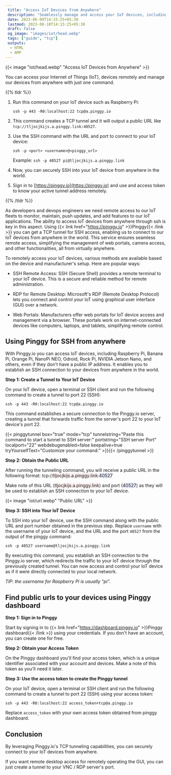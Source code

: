 ```yaml
---
 title: "Access IoT Devices from Anywhere"
 description: "Seamlessly manage and access your IoT devices, including Raspberry Pi, from anywhere with Pinggy. Use a single command to establish secure TCP tunnels."
 date: 2023-06-09T14:15:25+05:30
 lastmod: 2023-08-10T14:15:25+05:30
 draft: false 
 og_image: "images/iot/head.webp"
 tags: ["guide", "tcp"]
 outputs:
  - HTML
  - AMP
---
```


{{< image "iot/head.webp" "Access IoT Devices from Anywhere" >}}

You can access your Internet of Things (IoT), devices remotely and manage our devices from anywhere with just one command.

{{% tldr %}}

1. Run this command on your IoT device such as Raspberry Pi:
   ```
   ssh -p 443 -R0:localhost:22 tcp@a.pinggy.io
   ```
2. This command creates a TCP tunnel and it will output a public URL like `tcp://tljocjkijs.a.pinggy.link:40527`.
3. Use the SSH command with the URL and port to connect to your IoT device:
   ```
   ssh -p <port> <username>@<pinggy_url>
   ```
   Example:
   `ssh -p 40527 pi@tljocjkijs.a.pinggy.link`
4. Now, you can securely SSH into your IoT device from anywhere in the world.

5. Sign in to [https://pinggy.io](https://pinggy.io) and use and access token to know your active tunnel address remotely.

{{% /tldr %}}

As developers and devops engineers we need remote access to our IoT fleets to monitor, maintain, push updates, and add features to our IoT applications. The ability to access IoT devices from anywhere through ssh is key in this aspect. Using {{< link href="https://pinggy.io" >}}Pinggy{{< /link >}} you can get a TCP tunnel for SSH access, enabling us to connect to our IoT devices from anywhere in the world. This service ensures seamless remote access, simplifying the management of web portals, camera access, and other functionalities, all from virtually anywhere.

To remotely access your IoT devices, various methods are available based on the device and manufacturer's setup. Here are popular ways:

- SSH Remote Access: SSH (Secure Shell) provides a remote terminal to your IoT device. This is a secure and reliable method for remote administration.

- RDP for Remote Desktop: Microsoft's RDP (Remote Desktop Protocol) lets you connect and control your IoT using graphical user interface (GUI) over a network.

- Web Portals: Manufacturers offer web portals for IoT device access and management via a browser. These portals work on internet-connected devices like computers, laptops, and tablets, simplifying remote control.

## Using Pinggy for SSH from anywhere

With Pinggy.io you can access IoT devices, including Raspberry Pi, Banana Pi, Orange Pi, NanoPi NEO, Odroid, Rock Pi, NVIDIA Jetson Nano, and others, even if they don't have a public IP address. It enables you to establish an SSH connection to your devices from anywhere in the world.

**Step 1: Create a Tunnel to Your IoT Device**

On your IoT device, open a terminal or SSH client and run the following command to create a tunnel to port 22 (SSH):

```
ssh -p 443 -R0:localhost:22 tcp@a.pinggy.io
```

This command establishes a secure connection to the Pinggy.io server, creating a tunnel that forwards traffic from the server's port 22 to your IoT device's port 22.

{{< pinggytunnel box="true" mode="tcp" tunnelstring="Paste this command to start a tunnel to SSH server:" portstring="SSH server Port" localport="22" webdebugenabled=false keepalive=true tryYourselfText="Customize your command:" >}}{{< /pinggytunnel >}}

**Step 2: Obtain the Public URL**

After running the tunneling command, you will receive a public URL in the following format:
tcp://<span style="background: #fff0f0">tljocjkijs.a.pinggy.link</span>:<span style="background: #e9ecff">40527</span>

Make note of this URL (<span style="background: #fff0f0">tljocjkijs.a.pinggy.link</span>) and port (<span style="background: #e9ecff">40527</span>) as they will be used to establish an SSH connection to your IoT device.

{{< image "iot/url.webp" "Public URL" >}}

**Step 3: SSH into Your IoT Device**

To SSH into your IoT device, use the SSH command along with the public URL and port number obtained in the previous step. Replace `username` with the username of your IoT device, and the URL and the port `40527` from the output of the pinggy command:

```
ssh -p 40527 username@tljocjkijs.a.pinggy.link
```

By executing this command, you establish an SSH connection to the Pinggy.io server, which redirects the traffic to your IoT device through the previously created tunnel. You can now access and control your IoT device as if it were directly connected to your local network.

_TIP: the username for Raspberry Pi is usually “pi”._

## Find public urls to your devices using Pinggy dashboard

**Step 1: Sign in to Pinggy**

Start by signing in to {{< link href="https://dashboard.pinggy.io" >}}Pinggy dashboard{{< /link >}} using your credentials. If you don't have an account, you can create one for free.

**Step 2: Obtain your Access Token**

On the Pinggy dashboard you'll find your access token, which is a unique identifier associated with your account and devices. Make a note of this token as you'll need it later.

**Step 3: Use the access token to create the Pinggy tunnel**

On your IoT device, open a terminal or SSH client and run the following command to create a tunnel to port 22 (SSH) using your access token:

```
ssh -p 443 -R0:localhost:22 access_token+tcp@a.pinggy.io
```

Replace `access_token` with your own access token obtained from pinggy dashboard.

## Conclusion

By leveraging Pinggy.io's TCP tunneling capabilities, you can securely connect to your IoT devices from anywhere.

If you want remote desktop access for remotely operating the GUI, you can just create a tunnel to your VNC / RDP server's port.
